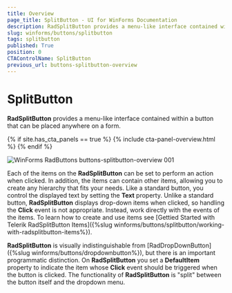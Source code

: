 ```yaml
---
title: Overview
page_title: SplitButton - UI for WinForms Documentation
description: RadSplitButton provides a menu-like interface contained within a button that can be placed anywhere on a form.
slug: winforms/buttons/splitbutton
tags: splitbutton
published: True
position: 0
CTAControlName: SplitButton
previous_url: buttons-splitbutton-overview
---
```


# SplitButton

__RadSplitButton__ provides a menu-like interface contained within a button that can be placed anywhere on a form.

{% if site.has_cta_panels == true %}
{% include cta-panel-overview.html %}
{% endif %}

![WinForms RadButtons buttons-splitbutton-overview 001](images/buttons-splitbutton-overview001.png)

Each of the items on the __RadSplitButton__ can be set to perform an action when clicked. In addition, the items can contain other items, allowing you to create any hierarchy that fits your needs. Like a standard button, you control the displayed text by setting the __Text__ property. Unlike a standard button, __RadSplitButton__ displays drop-down items when clicked, so handling the __Click__ event is not appropriate. Instead, work directly with the events of the items. To learn how to create and use items see [Gettied Started with Telerik RadSplitButton Items]({%slug winforms/buttons/splitbutton/working-with-radsplitbutton-items%}).

__RadSplitButton__ is visually indistinguishable from [RadDropDownButton]({%slug winforms/buttons/dropdownbutton%}), but there is an important programmatic distinction. On __RadSplitButton__ you set a __DefaultItem__ property to indicate the item whose __Click__ event should be triggered when the button is clicked. The functionality of __RadSplitButton__ is "split" between the button itself and the dropdown menu.
